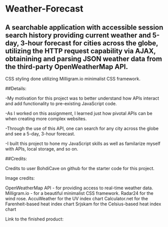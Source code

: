 # Weather-Forecast
## A searchable application with accessible session search history providing current weather and 5-day, 3-hour forecast for cities across the globe, utilizing the HTTP request capability via AJAX, obtainining and parsing JSON weather data from the third-party OpenWeatherMap API.

CSS styling done utilizing Milligram.io minimalist CSS framework.

##Details:

-My motivation for this project was to better understand how APIs interact and add functionality to pre-existing JavaScript code. 

-As I worked on this assignment, I learned just how pivotal APIs can be when creating more complex websites.

-Through the use of this API, one can search for any city across the globe and see a 5-day, 3-hour forecast.

-I built this project to hone my JavaScript skills as well as familarize myself with APIs, local storage, and so on.

##Credits:

Credits to user BohdiCave on github for the starter code for this project.

Image credits:

OpenWeatherMap API - for providing access to real-time weather data.
Milligram.io - for a beautiful minimalist CSS framework.
Radar24 for the wind rose.
AccuWeather for the UV index chart
Calculator.net for the Farenheit-based heat index chart
Srjskam for the Celsius-based heat index chart

Link to the finished product:


